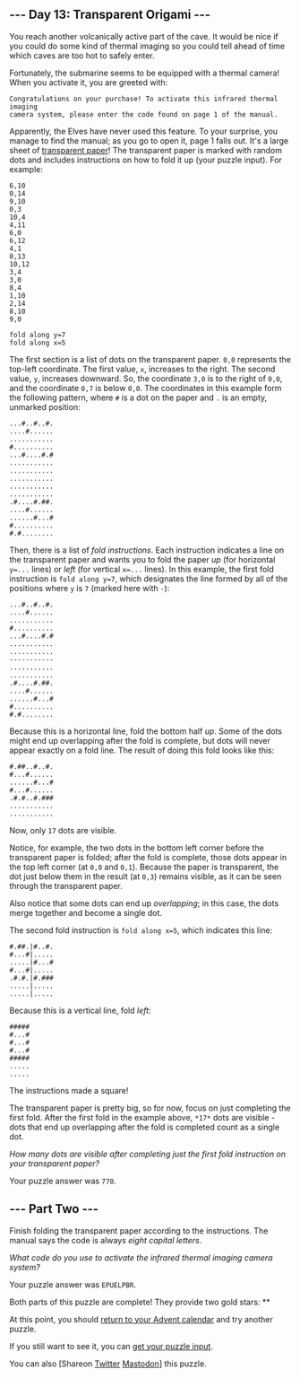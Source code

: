 \--- Day 13: Transparent Origami ---
----------

You reach another volcanically active part of the cave. It would be nice if you could do some kind of thermal imaging so you could tell ahead of time which caves are too hot to safely enter.

Fortunately, the submarine seems to be equipped with a thermal camera! When you activate it, you are greeted with:

```
Congratulations on your purchase! To activate this infrared thermal imaging
camera system, please enter the code found on page 1 of the manual.

```

Apparently, the Elves have never used this feature. To your surprise, you manage to find the manual; as you go to open it, page 1 falls out. It's a large sheet of [transparent paper](https://en.wikipedia.org/wiki/Transparency_(projection))! The transparent paper is marked with random dots and includes instructions on how to fold it up (your puzzle input). For example:

```
6,10
0,14
9,10
0,3
10,4
4,11
6,0
6,12
4,1
0,13
10,12
3,4
3,0
8,4
1,10
2,14
8,10
9,0

fold along y=7
fold along x=5

```

The first section is a list of dots on the transparent paper. `0,0` represents the top-left coordinate. The first value, `x`, increases to the right. The second value, `y`, increases downward. So, the coordinate `3,0` is to the right of `0,0`, and the coordinate `0,7` is below `0,0`. The coordinates in this example form the following pattern, where `#` is a dot on the paper and `.` is an empty, unmarked position:

```
...#..#..#.
....#......
...........
#..........
...#....#.#
...........
...........
...........
...........
...........
.#....#.##.
....#......
......#...#
#..........
#.#........

```

Then, there is a list of *fold instructions*. Each instruction indicates a line on the transparent paper and wants you to fold the paper *up* (for horizontal `y=...` lines) or *left* (for vertical `x=...` lines). In this example, the first fold instruction is `fold along y=7`, which designates the line formed by all of the positions where `y` is `7` (marked here with `-`):

```
...#..#..#.
....#......
...........
#..........
...#....#.#
...........
...........
-----------
...........
...........
.#....#.##.
....#......
......#...#
#..........
#.#........

```

Because this is a horizontal line, fold the bottom half *up*. Some of the dots might end up overlapping after the fold is complete, but dots will never appear exactly on a fold line. The result of doing this fold looks like this:

```
#.##..#..#.
#...#......
......#...#
#...#......
.#.#..#.###
...........
...........

```

Now, only `17` dots are visible.

Notice, for example, the two dots in the bottom left corner before the transparent paper is folded; after the fold is complete, those dots appear in the top left corner (at `0,0` and `0,1`). Because the paper is transparent, the dot just below them in the result (at `0,3`) remains visible, as it can be seen through the transparent paper.

Also notice that some dots can end up *overlapping*; in this case, the dots merge together and become a single dot.

The second fold instruction is `fold along x=5`, which indicates this line:

```
#.##.|#..#.
#...#|.....
.....|#...#
#...#|.....
.#.#.|#.###
.....|.....
.....|.....

```

Because this is a vertical line, fold *left*:

```
#####
#...#
#...#
#...#
#####
.....
.....

```

The instructions made a square!

The transparent paper is pretty big, so for now, focus on just completing the first fold. After the first fold in the example above, `*17*` dots are visible - dots that end up overlapping after the fold is completed count as a single dot.

*How many dots are visible after completing just the first fold instruction on your transparent paper?*

Your puzzle answer was `770`.

\--- Part Two ---
----------

Finish folding the transparent paper according to the instructions. The manual says the code is always *eight capital letters*.

*What code do you use to activate the infrared thermal imaging camera system?*

Your puzzle answer was `EPUELPBR`.

Both parts of this puzzle are complete! They provide two gold stars: \*\*

At this point, you should [return to your Advent calendar](/2021) and try another puzzle.

If you still want to see it, you can [get your puzzle input](13/input).

You can also [Shareon [Twitter](https://twitter.com/intent/tweet?text=I%27ve+completed+%22Transparent+Origami%22+%2D+Day+13+%2D+Advent+of+Code+2021&url=https%3A%2F%2Fadventofcode%2Ecom%2F2021%2Fday%2F13&related=ericwastl&hashtags=AdventOfCode) [Mastodon](javascript:void(0);)] this puzzle.